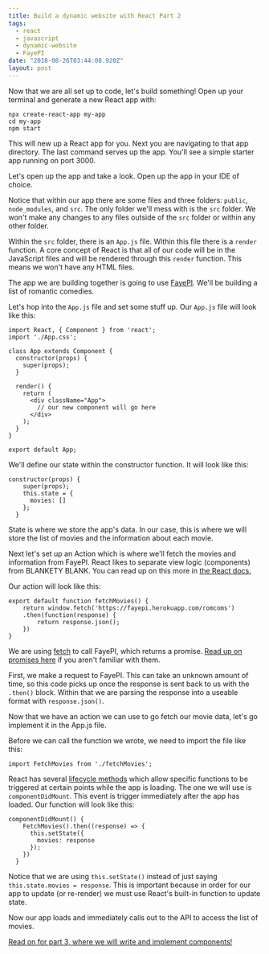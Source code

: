```yaml
---
title: Build a dynamic website with React Part 2
tags:
  - react
  - javascript
  - dynamic-website
  - FayePI
date: "2018-08-26T03:44:08.920Z"
layout: post
---
```


Now that we are all set up to code, let's build something! Open up your terminal and generate a new React app with:

```
npx create-react-app my-app
cd my-app
npm start
```

This will new up a React app for you. Next you are navigating to that app directory. The last command serves up the app. You'll see a simple starter app running on port 3000.

Let's open up the app and take a look. Open up the app in your IDE of choice.

Notice that within our app there are some files and three folders: `public`, `node_modules`, and `src`. The only folder we'll mess with is the `src` folder. We won't make any changes to any files outside of the `src` folder or within any other folder.

Within the `src` folder, there is an `App.js` file. Within this file there is a `render` function. A core concept of React is that all of our code will be in the JavaScript files and will be rendered through this `render` function. This means we won't have any HTML files.

The app we are building together is going to use [FayePI](link). We'll be building a list of romantic comedies.

Let's hop into the `App.js` file and set some stuff up. Our `App.js` file will look like this:

```
import React, { Component } from 'react';
import './App.css';

class App extends Component {
  constructor(props) {
    super(props);
  }

  render() {
    return (
      <div className="App">
        // our new component will go here
      </div>
    );
  }
}

export default App;
```

We'll define our state within the constructor function. It will look like this:

```
constructor(props) {
    super(props);
    this.state = {
      movies: []
    };
  }
```

State is where we store the app's data. In our case, this is where we will store the list of movies and the information about each movie.

Next let's set up an Action which is where we'll fetch the movies and information from FayePI. React likes to separate view logic (components) from BLANKETY BLANK. You can read up on this more in [the React docs.](link)

Our action will look like this:

```
export default function fetchMovies() {
    return window.fetch('https://fayepi.herokuapp.com/romcoms')
    .then(function(response) {
        return response.json();
    })
}
```

We are using [fetch](link) to call FayePI, which returns a promise. [Read up on promises here](link) if you aren't familiar with them.

First, we make a request to FayePI. This can take an unknown amount of time, so this code picks up once the response is sent back to us with the `.then()` block. Within that we are parsing the response into a useable format with `response.json()`.

Now that we have an action we can use to go fetch our movie data, let's go implement it in the App.js file.

Before we can call the function we wrote, we need to import the file like this:

```
import FetchMovies from './fetchMovies';
```

React has several [lifecycle methods](link) which allow specific functions to be triggered at certain points while the app is loading. The one we will use is `componentDidMount`. This event is trigger immediately after the app has loaded. Our function will look like this:

```
componentDidMount() {
    FetchMovies().then((response) => {
      this.setState({
        movies: response
      });
    })
  }
```

Notice that we are using `this.setState()` instead of just saying `this.state.movies = response`. This is important because in order for our app to update (or re-render) we must use React's built-in function to update state.

Now our app loads and immediately calls out to the API to access the list of movies.

[Read on for part 3, where we will write and implement components!](link)